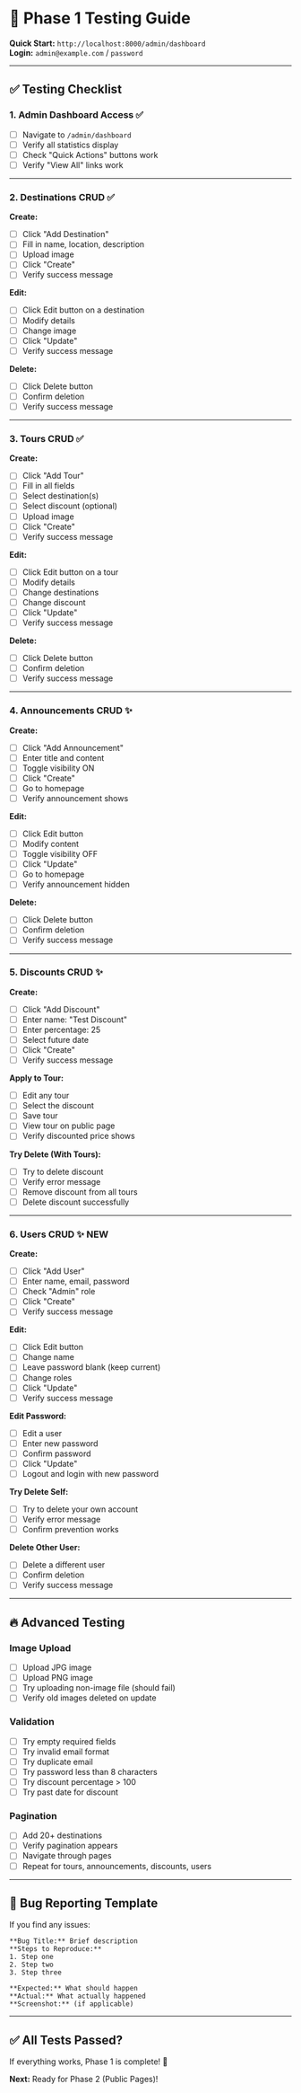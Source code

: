 # 🧪 Phase 1 Testing Guide

**Quick Start:** `http://localhost:8000/admin/dashboard`  
**Login:** `admin@example.com` / `password`

---

## ✅ Testing Checklist

### 1. Admin Dashboard Access ✅
- [ ] Navigate to `/admin/dashboard`
- [ ] Verify all statistics display
- [ ] Check "Quick Actions" buttons work
- [ ] Verify "View All" links work

---

### 2. Destinations CRUD ✅
**Create:**
- [ ] Click "Add Destination"
- [ ] Fill in name, location, description
- [ ] Upload image
- [ ] Click "Create"
- [ ] Verify success message

**Edit:**
- [ ] Click Edit button on a destination
- [ ] Modify details
- [ ] Change image
- [ ] Click "Update"
- [ ] Verify success message

**Delete:**
- [ ] Click Delete button
- [ ] Confirm deletion
- [ ] Verify success message

---

### 3. Tours CRUD ✅
**Create:**
- [ ] Click "Add Tour"
- [ ] Fill in all fields
- [ ] Select destination(s)
- [ ] Select discount (optional)
- [ ] Upload image
- [ ] Click "Create"
- [ ] Verify success message

**Edit:**
- [ ] Click Edit button on a tour
- [ ] Modify details
- [ ] Change destinations
- [ ] Change discount
- [ ] Click "Update"
- [ ] Verify success message

**Delete:**
- [ ] Click Delete button
- [ ] Confirm deletion
- [ ] Verify success message

---

### 4. Announcements CRUD ✨
**Create:**
- [ ] Click "Add Announcement"
- [ ] Enter title and content
- [ ] Toggle visibility ON
- [ ] Click "Create"
- [ ] Go to homepage
- [ ] Verify announcement shows

**Edit:**
- [ ] Click Edit button
- [ ] Modify content
- [ ] Toggle visibility OFF
- [ ] Click "Update"
- [ ] Go to homepage
- [ ] Verify announcement hidden

**Delete:**
- [ ] Click Delete button
- [ ] Confirm deletion
- [ ] Verify success message

---

### 5. Discounts CRUD ✨
**Create:**
- [ ] Click "Add Discount"
- [ ] Enter name: "Test Discount"
- [ ] Enter percentage: 25
- [ ] Select future date
- [ ] Click "Create"
- [ ] Verify success message

**Apply to Tour:**
- [ ] Edit any tour
- [ ] Select the discount
- [ ] Save tour
- [ ] View tour on public page
- [ ] Verify discounted price shows

**Try Delete (With Tours):**
- [ ] Try to delete discount
- [ ] Verify error message
- [ ] Remove discount from all tours
- [ ] Delete discount successfully

---

### 6. Users CRUD ✨ **NEW**
**Create:**
- [ ] Click "Add User"
- [ ] Enter name, email, password
- [ ] Check "Admin" role
- [ ] Click "Create"
- [ ] Verify success message

**Edit:**
- [ ] Click Edit button
- [ ] Change name
- [ ] Leave password blank (keep current)
- [ ] Change roles
- [ ] Click "Update"
- [ ] Verify success message

**Edit Password:**
- [ ] Edit a user
- [ ] Enter new password
- [ ] Confirm password
- [ ] Click "Update"
- [ ] Logout and login with new password

**Try Delete Self:**
- [ ] Try to delete your own account
- [ ] Verify error message
- [ ] Confirm prevention works

**Delete Other User:**
- [ ] Delete a different user
- [ ] Confirm deletion
- [ ] Verify success message

---

## 🔥 Advanced Testing

### Image Upload
- [ ] Upload JPG image
- [ ] Upload PNG image
- [ ] Try uploading non-image file (should fail)
- [ ] Verify old images deleted on update

### Validation
- [ ] Try empty required fields
- [ ] Try invalid email format
- [ ] Try duplicate email
- [ ] Try password less than 8 characters
- [ ] Try discount percentage > 100
- [ ] Try past date for discount

### Pagination
- [ ] Add 20+ destinations
- [ ] Verify pagination appears
- [ ] Navigate through pages
- [ ] Repeat for tours, announcements, discounts, users

---

## 🐛 Bug Reporting Template

If you find any issues:

```
**Bug Title:** Brief description
**Steps to Reproduce:**
1. Step one
2. Step two
3. Step three

**Expected:** What should happen
**Actual:** What actually happened
**Screenshot:** (if applicable)
```

---

## ✅ All Tests Passed?

If everything works, Phase 1 is complete! 🎉

**Next:** Ready for Phase 2 (Public Pages)!

